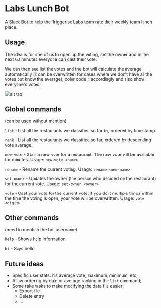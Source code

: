 # Labs Lunch Bot
A Slack Bot to help the Triggerise Labs team rate their weekly team lunch place.

## Usage

The idea is for one of us to open up the voting, set the owner and in the next 60 minutes everyone can cast their vote.

We can then see list the votes and the bot will calculate the average automatically (it can be overwritten for cases where we don't have all the votes but know the average), color code it accordingly and also show everyone's votes.

![alt tag](https://raw.githubusercontent.com/heldersantosmoreira/labs-lunch-evaluator/master/gif/labs-lunch-bot.gif?token=AAd8Sv3FLdS677r80wNuhwfPDMJgWVoeks5YBp4pwA%3D%3D)

## Global commands

(can be used without mention)

`list` - List all the restaurants we classified so far by, ordered by timestamp.

`rank` - List all the restaurants we classified so far, ordered by descending vote average.

`new-vote` - Start a new vote for a restaurant. The new vote will be available for  minutes. Usage: `new-vote <name>`

`rename` - Rename the current voting. Usage: `rename <new-name>`

`set-owner` - Updates the owner (the person who decided on the restaurant) for the current vote. Usage: `set-owner <owner>`

`vote` - Cast your vote for the current vote. If you do it multiple times within the time the voting is open, your vote will be overwritten. Usage: `vote <digit>`

## Other commands

(need to mention the bot username)

`help` - Shows help information

`hi` - Says hello

## Future ideas

- Specific user stats: his average vote, maximum, minimum, etc;
- Allow ordering by date or average ranking in the `list` command;
- Some rake tasks to make modifying the data file easier;
  - Export file
  - Delete entry
  - ...
